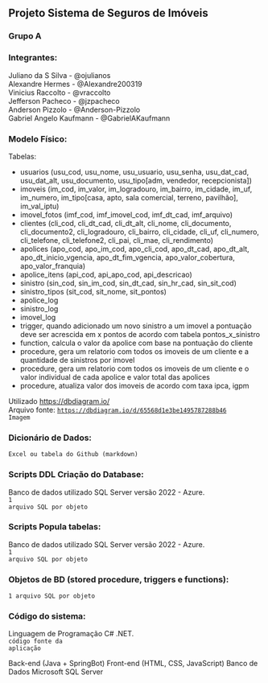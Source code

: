 ## Projeto Sistema de Seguros de Imóveis

### Grupo A

### Integrantes:
Juliano da S Silva - @ojulianos<br>
Alexandre Hermes - @Alexandre200319<br>
Vinicius Raccolto - @vraccolto<br>
Jefferson Pacheco - @jzpacheco<br>
Anderson Pizzolo - @Anderson-Pizzolo<br>
Gabriel Angelo Kaufmann - @GabrielAKaufmann<br>

### Modelo Físico:
Tabelas:
- usuarios (usu_cod, usu_nome, usu_usuario, usu_senha, usu_dat_cad, usu_dat_alt, usu_documento, usu_tipo[adm, vendedor, recepcionista])
- imoveis (im_cod, im_valor, im_logradouro, im_bairro, im_cidade, im_uf, im_numero, im_tipo[casa, apto, sala comercial, terreno, pavilhão], im_val_iptu) 
- imovel_fotos (imf_cod, imf_imovel_cod, imf_dt_cad, imf_arquivo)
- clientes (cli_cod, cli_dt_cad, cli_dt_alt, cli_nome, cli_documento, cli_documento2, cli_logradouro, cli_bairro, cli_cidade, cli_uf, cli_numero, cli_telefone, cli_telefone2, cli_pai, cli_mae, cli_rendimento)
- apolices (apo_cod, apo_im_cod, apo_cli_cod, apo_dt_cad, apo_dt_alt, apo_dt_inicio_vgencia, apo_dt_fim_vgencia, apo_valor_cobertura, apo_valor_franquia)
- apolice_itens (api_cod, api_apo_cod, api_descricao)
- sinistro (sin_cod, sin_im_cod, sin_dt_cad, sin_hr_cad, sin_sit_cod)
- sinistro_tipos (sit_cod, sit_nome, sit_pontos)
- apolice_log
- sinistro_log
- imovel_log
- trigger, quando adicionado um novo sinistro a um imovel a pontuação deve ser acrescida em x pontos de acordo com tabela pontos_x_sinistro
- function, calcula o valor da apolice com base na pontuação do cliente
- procedure, gera um relatorio com todos os imoveis de um cliente e a quantidade de sinistros por imovel
- procedure, gera um relatorio com todos os imoveis de um cliente e o valor individual de cada apolice e valor total das apolices
- procedure, atualiza valor dos imoveis de acordo com taxa ipca, igpm

Utilizado https://dbdiagram.io/<br>
Arquivo fonte: <code>https://dbdiagram.io/d/65568d1e3be1495787288b46</code><br>
<code>Imagem</code>
  
### Dicionário de Dados:
<code>Excel ou tabela do Github (markdown)</code>

### Scripts DDL Criação do Database:
Banco de dados utilizado SQL Server versão 2022 - Azure.<br>
<code>1 arquivo SQL por objeto</code>

### Scripts Popula tabelas:
Banco de dados utilizado SQL Server versão 2022 - Azure.<br>
<code>1 arquivo SQL por objeto</code>

### Objetos de BD (stored procedure, triggers e functions):
<code>1 arquivo SQL por objeto</code>
  
### Código do sistema:
Linguagem de Programação C# .NET.<br>
<code>código fonte da aplicação</code>

Back-end (Java + SpringBot)
Front-end (HTML, CSS, JavaScript)
Banco de Dados Microsoft SQL Server
